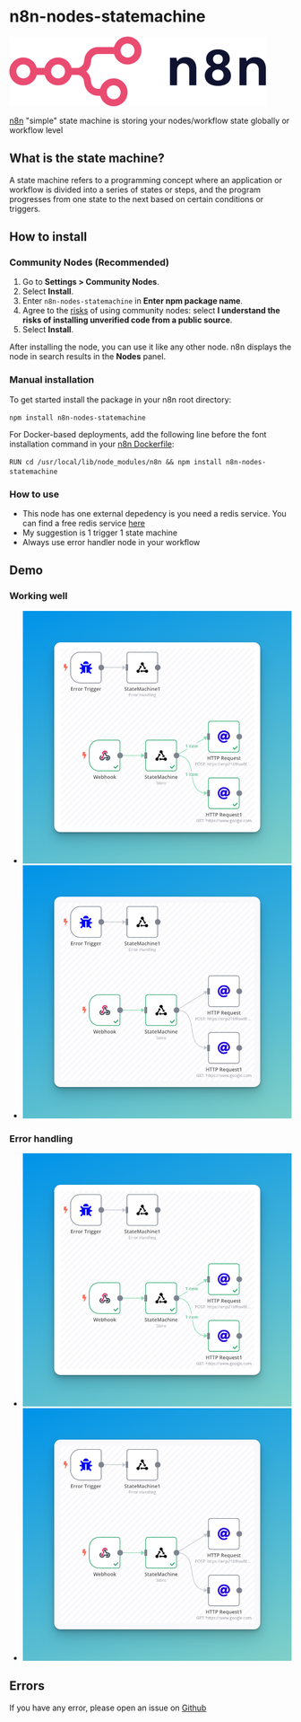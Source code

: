 # n8n-nodes-statemachine

![n8n.io - Workflow Automation](https://raw.githubusercontent.com/n8n-io/n8n/master/assets/n8n-logo.png)

[n8n](https://www.n8n.io) "simple" state machine is storing your nodes/workflow state globally or workflow level

## What is the state machine?
A state machine refers to a programming concept where an application or workflow is divided into a series of states or steps, and the program progresses from one state to the next based on certain conditions or triggers.

## How to install

### Community Nodes (Recommended)

1. Go to **Settings > Community Nodes**.
2. Select **Install**.
3. Enter `n8n-nodes-statemachine` in **Enter npm package name**.
4. Agree to the [risks](https://docs.n8n.io/integrations/community-nodes/risks/) of using community nodes: select **I understand the risks of installing unverified code from a public source**.
5. Select **Install**.

After installing the node, you can use it like any other node. n8n displays the node in search results in the **Nodes** panel.

### Manual installation

To get started install the package in your n8n root directory:

`npm install n8n-nodes-statemachine`

For Docker-based deployments, add the following line before the font installation command in your [n8n Dockerfile](https://github.com/n8n-io/n8n/blob/master/docker/images/n8n/Dockerfile):

`RUN cd /usr/local/lib/node_modules/n8n && npm install n8n-nodes-statemachine`

### How to use

- This node has one external depedency is you need a redis service. You can find a free redis service [here](https://redis.com/redis-enterprise-cloud/pricing/)
- My suggestion is 1 trigger 1 state machine
- Always use error handler node in your workflow

## Demo

### Working well
- ![1st run](https://raw.githubusercontent.com/pigri/n8n-nodes-statemachine/master/assets/1st_run.png)
- ![2nd run](https://raw.githubusercontent.com/pigri/n8n-nodes-statemachine/master/assets/2nd_run.png)

### Error handling
- ![error](https://raw.githubusercontent.com/pigri/n8n-nodes-statemachine/master/assets/1st_run.png)
- ![error_handling](https://raw.githubusercontent.com/pigri/n8n-nodes-statemachine/master/assets/2nd_run.png)


## Errors
If you have any error, please open an issue on [Github](https://github.com/pigri/n8n-nodes-statemachine)



